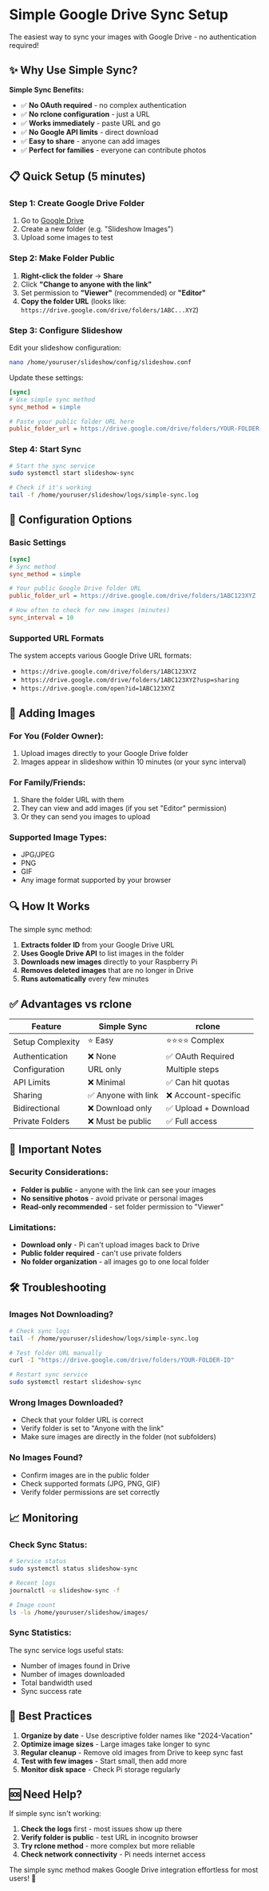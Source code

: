 # Simple Google Drive Sync Setup

The easiest way to sync your images with Google Drive - no authentication required!

## ✨ Why Use Simple Sync?

**Simple Sync Benefits:**
- ✅ **No OAuth required** - no complex authentication
- ✅ **No rclone configuration** - just a URL
- ✅ **Works immediately** - paste URL and go
- ✅ **No Google API limits** - direct download
- ✅ **Easy to share** - anyone can add images
- ✅ **Perfect for families** - everyone can contribute photos

## 📋 Quick Setup (5 minutes)

### Step 1: Create Google Drive Folder
1. Go to [Google Drive](https://drive.google.com)
2. Create a new folder (e.g. "Slideshow Images")
3. Upload some images to test

### Step 2: Make Folder Public
1. **Right-click the folder** → **Share**
2. Click **"Change to anyone with the link"**
3. Set permission to **"Viewer"** (recommended) or **"Editor"**
4. **Copy the folder URL** (looks like: `https://drive.google.com/drive/folders/1ABC...XYZ`)

### Step 3: Configure Slideshow
Edit your slideshow configuration:
```bash
nano /home/youruser/slideshow/config/slideshow.conf
```

Update these settings:
```ini
[sync]
# Use simple sync method
sync_method = simple

# Paste your public folder URL here
public_folder_url = https://drive.google.com/drive/folders/YOUR-FOLDER-ID-HERE
```

### Step 4: Start Sync
```bash
# Start the sync service
sudo systemctl start slideshow-sync

# Check if it's working
tail -f /home/youruser/slideshow/logs/simple-sync.log
```

## 🔧 Configuration Options

### Basic Settings
```ini
[sync]
# Sync method
sync_method = simple

# Your public Google Drive folder URL
public_folder_url = https://drive.google.com/drive/folders/1ABC123XYZ

# How often to check for new images (minutes)
sync_interval = 10
```

### Supported URL Formats
The system accepts various Google Drive URL formats:
- `https://drive.google.com/drive/folders/1ABC123XYZ`
- `https://drive.google.com/drive/folders/1ABC123XYZ?usp=sharing`
- `https://drive.google.com/open?id=1ABC123XYZ`

## 📱 Adding Images

### For You (Folder Owner):
1. Upload images directly to your Google Drive folder
2. Images appear in slideshow within 10 minutes (or your sync interval)

### For Family/Friends:
1. Share the folder URL with them
2. They can view and add images (if you set "Editor" permission)
3. Or they can send you images to upload

### Supported Image Types:
- JPG/JPEG
- PNG  
- GIF
- Any image format supported by your browser

## 🔍 How It Works

The simple sync method:

1. **Extracts folder ID** from your Google Drive URL
2. **Uses Google Drive API** to list images in the folder
3. **Downloads new images** directly to your Raspberry Pi
4. **Removes deleted images** that are no longer in Drive
5. **Runs automatically** every few minutes

## ✅ Advantages vs rclone

| Feature | Simple Sync | rclone |
|---------|-------------|---------|
| Setup Complexity | ⭐ Easy | ⭐⭐⭐⭐ Complex |
| Authentication | ❌ None | ✅ OAuth Required |
| Configuration | URL only | Multiple steps |
| API Limits | ❌ Minimal | ✅ Can hit quotas |
| Sharing | ✅ Anyone with link | ❌ Account-specific |
| Bidirectional | ❌ Download only | ✅ Upload + Download |
| Private Folders | ❌ Must be public | ✅ Full access |

## 🚨 Important Notes

### Security Considerations:
- **Folder is public** - anyone with the link can see your images
- **No sensitive photos** - avoid private or personal images  
- **Read-only recommended** - set folder permission to "Viewer"

### Limitations:
- **Download only** - Pi can't upload images back to Drive
- **Public folder required** - can't use private folders
- **No folder organization** - all images go to one local folder

## 🛠️ Troubleshooting

### Images Not Downloading?
```bash
# Check sync logs
tail -f /home/youruser/slideshow/logs/simple-sync.log

# Test folder URL manually
curl -I "https://drive.google.com/drive/folders/YOUR-FOLDER-ID"

# Restart sync service
sudo systemctl restart slideshow-sync
```

### Wrong Images Downloaded?
- Check that your folder URL is correct
- Verify folder is set to "Anyone with the link"
- Make sure images are directly in the folder (not subfolders)

### No Images Found?
- Confirm images are in the public folder
- Check supported formats (JPG, PNG, GIF)
- Verify folder permissions are set correctly

## 📈 Monitoring

### Check Sync Status:
```bash
# Service status
sudo systemctl status slideshow-sync

# Recent logs
journalctl -u slideshow-sync -f

# Image count
ls -la /home/youruser/slideshow/images/
```

### Sync Statistics:
The sync service logs useful stats:
- Number of images found in Drive
- Number of images downloaded
- Total bandwidth used
- Sync success rate

## 🎯 Best Practices

1. **Organize by date** - Use descriptive folder names like "2024-Vacation"
2. **Optimize image sizes** - Large images take longer to sync
3. **Regular cleanup** - Remove old images from Drive to keep sync fast
4. **Test with few images** - Start small, then add more
5. **Monitor disk space** - Check Pi storage regularly

## 🆘 Need Help?

If simple sync isn't working:

1. **Check the logs** first - most issues show up there
2. **Verify folder is public** - test URL in incognito browser
3. **Try rclone method** - more complex but more reliable
4. **Check network connectivity** - Pi needs internet access

The simple sync method makes Google Drive integration effortless for most users! 🎉
